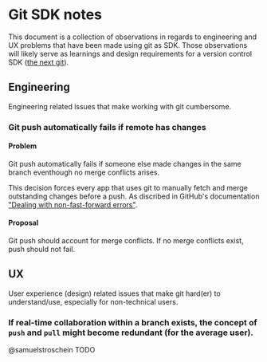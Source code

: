 # Git SDK notes

This document is a collection of observations in regards to engineering and UX problems that have been made using git as SDK. Those observations will likely serve as learnings and design requirements for a version control SDK ([the next git](https://inlang.com/documentation/the-next-git)).

## Engineering

Engineering related issues that make working with git cumbersome.

### Git push automatically fails if remote has changes

#### Problem

Git push automatically fails if someone else made changes in the same branch eventhough no merge conflicts arises.

This decision forces every app that uses git to manually fetch and merge outstanding changes before a push. As discribed in GitHub's documentation ["Dealing with non-fast-forward errors"](https://docs.github.com/en/get-started/using-git/dealing-with-non-fast-forward-errors).

#### Proposal

Git push should account for merge conflicts. If no merge conflicts exist, push should not fail.

## UX

User experience (design) related issues that make git hard(er) to understand/use, especially for non-technical users.

### If real-time collaboration within a branch exists, the concept of `push` and `pull` might become redundant (for the average user).

@samuelstroschein TODO
